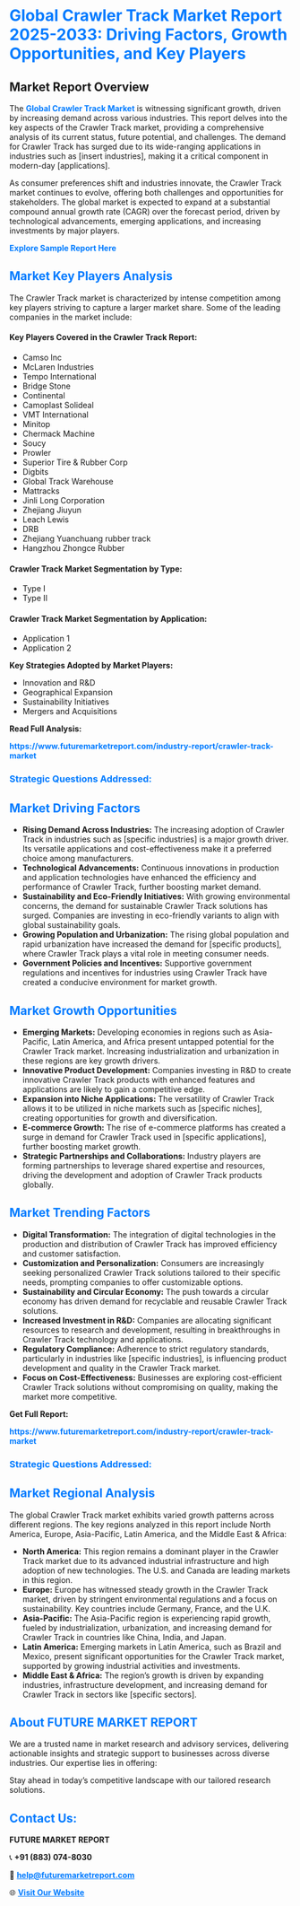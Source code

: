 <h1 style="color: #007BFF;">Global Crawler Track Market Report 2025-2033: Driving Factors, Growth Opportunities, and Key Players</h1>

<section id="overview">
<h2>Market Report Overview</h2>
<p>The <a href="https://www.futuremarketreport.com/industry-report/crawler-track-market" style="color: #007BFF; text-decoration: none;"><strong>Global Crawler Track Market</strong></a> is witnessing significant growth, driven by increasing demand across various industries. This report delves into the key aspects of the Crawler Track market, providing a comprehensive analysis of its current status, future potential, and challenges. The demand for Crawler Track has surged due to its wide-ranging applications in industries such as [insert industries], making it a critical component in modern-day [applications].</p>
<p>As consumer preferences shift and industries innovate, the Crawler Track market continues to evolve, offering both challenges and opportunities for stakeholders. The global market is expected to expand at a substantial compound annual growth rate (CAGR) over the forecast period, driven by technological advancements, emerging applications, and increasing investments by major players.</p>
</section>

<section id="overview">
<p><a href="https://www.futuremarketreport.com/request-sample/reportId=102755" style="color: #007BFF; text-decoration: none;"><strong>Explore Sample Report Here</strong></a></p>
</section>

<section id="key-players">
<h2 style="color: #007BFF;">Market Key Players Analysis</h2>
<p>The Crawler Track market is characterized by intense competition among key players striving to capture a larger market share. Some of the leading companies in the market include:</p>
<h4>Key Players Covered in the Crawler Track Report:</h4>
<ul><li>Camso lnc</li><li>McLaren Industries</li><li>Tempo International</li><li>Bridge Stone</li><li>Continental</li><li>Camoplast Solideal</li><li>VMT International</li><li>Minitop</li><li>Chermack Machine</li><li>Soucy</li><li>Prowler</li><li>Superior Tire &amp; Rubber Corp</li><li>Digbits</li><li>Global Track Warehouse</li><li>Mattracks</li><li>Jinli Long Corporation</li><li>Zhejiang Jiuyun</li><li>Leach Lewis</li><li>DRB</li><li>Zhejiang Yuanchuang rubber track</li><li>Hangzhou Zhongce Rubber</li></ul>
<h4>Crawler Track Market Segmentation by Type:</h4>
<ul><li>Type I</li><li>Type II</li></ul>

<h4>Crawler Track Market Segmentation by Application:</h4>
<ul><li>Application 1</li><li>Application 2</li></ul>
<p><strong>Key Strategies Adopted by Market Players:</strong></p>
<ul>
<li>Innovation and R&D</li>
<li>Geographical Expansion</li>
<li>Sustainability Initiatives</li>
<li>Mergers and Acquisitions</li>
</ul>
</section>

<section>
<p><strong>Read Full Analysis: </strong></p><a href="https://www.futuremarketreport.com/industry-report/crawler-track-market" style="color: #007BFF; text-decoration: none;"><strong>https://www.futuremarketreport.com/industry-report/crawler-track-market</strong></a>
<h3 style="color: #007BFF;">Strategic Questions Addressed:</h3>
</section>

<section id="driving-factors">
<h2 style="color: #007BFF;">Market Driving Factors</h2>
<ul>
<li><strong>Rising Demand Across Industries:</strong> The increasing adoption of Crawler Track in industries such as [specific industries] is a major growth driver. Its versatile applications and cost-effectiveness make it a preferred choice among manufacturers.</li>
<li><strong>Technological Advancements:</strong> Continuous innovations in production and application technologies have enhanced the efficiency and performance of Crawler Track, further boosting market demand.</li>
<li><strong>Sustainability and Eco-Friendly Initiatives:</strong> With growing environmental concerns, the demand for sustainable Crawler Track solutions has surged. Companies are investing in eco-friendly variants to align with global sustainability goals.</li>
<li><strong>Growing Population and Urbanization:</strong> The rising global population and rapid urbanization have increased the demand for [specific products], where Crawler Track plays a vital role in meeting consumer needs.</li>
<li><strong>Government Policies and Incentives:</strong> Supportive government regulations and incentives for industries using Crawler Track have created a conducive environment for market growth.</li>
</ul>
</section>

<section id="growth-opportunities">
<h2 style="color: #007BFF;">Market Growth Opportunities</h2>
<ul>
<li><strong>Emerging Markets:</strong> Developing economies in regions such as Asia-Pacific, Latin America, and Africa present untapped potential for the Crawler Track market. Increasing industrialization and urbanization in these regions are key growth drivers.</li>
<li><strong>Innovative Product Development:</strong> Companies investing in R&D to create innovative Crawler Track products with enhanced features and applications are likely to gain a competitive edge.</li>
<li><strong>Expansion into Niche Applications:</strong> The versatility of Crawler Track allows it to be utilized in niche markets such as [specific niches], creating opportunities for growth and diversification.</li>
<li><strong>E-commerce Growth:</strong> The rise of e-commerce platforms has created a surge in demand for Crawler Track used in [specific applications], further boosting market growth.</li>
<li><strong>Strategic Partnerships and Collaborations:</strong> Industry players are forming partnerships to leverage shared expertise and resources, driving the development and adoption of Crawler Track products globally.</li>
</ul>
</section>

<section id="trending-factors">
<h2 style="color: #007BFF;">Market Trending Factors</h2>
<ul>
<li><strong>Digital Transformation:</strong> The integration of digital technologies in the production and distribution of Crawler Track has improved efficiency and customer satisfaction.</li>
<li><strong>Customization and Personalization:</strong> Consumers are increasingly seeking personalized Crawler Track solutions tailored to their specific needs, prompting companies to offer customizable options.</li>
<li><strong>Sustainability and Circular Economy:</strong> The push towards a circular economy has driven demand for recyclable and reusable Crawler Track solutions.</li>
<li><strong>Increased Investment in R&D:</strong> Companies are allocating significant resources to research and development, resulting in breakthroughs in Crawler Track technology and applications.</li>
<li><strong>Regulatory Compliance:</strong> Adherence to strict regulatory standards, particularly in industries like [specific industries], is influencing product development and quality in the Crawler Track market.</li>
<li><strong>Focus on Cost-Effectiveness:</strong> Businesses are exploring cost-efficient Crawler Track solutions without compromising on quality, making the market more competitive.</li>
</ul>
</section>

<section>
<p><strong>Get Full Report: </strong></p><a href="https://www.futuremarketreport.com/industry-report/crawler-track-market" style="color: #007BFF; text-decoration: none;"><strong>https://www.futuremarketreport.com/industry-report/crawler-track-market</strong></a>
<h3 style="color: #007BFF;">Strategic Questions Addressed:</h3>
</section>


<section id="regional-analysis">
<h2 style="color: #007BFF;">Market Regional Analysis</h2>
<p>The global Crawler Track market exhibits varied growth patterns across different regions. The key regions analyzed in this report include North America, Europe, Asia-Pacific, Latin America, and the Middle East & Africa:</p>
<ul>
<li><strong>North America:</strong> This region remains a dominant player in the Crawler Track market due to its advanced industrial infrastructure and high adoption of new technologies. The U.S. and Canada are leading markets in this region.</li>
<li><strong>Europe:</strong> Europe has witnessed steady growth in the Crawler Track market, driven by stringent environmental regulations and a focus on sustainability. Key countries include Germany, France, and the U.K.</li>
<li><strong>Asia-Pacific:</strong> The Asia-Pacific region is experiencing rapid growth, fueled by industrialization, urbanization, and increasing demand for Crawler Track in countries like China, India, and Japan.</li>
<li><strong>Latin America:</strong> Emerging markets in Latin America, such as Brazil and Mexico, present significant opportunities for the Crawler Track market, supported by growing industrial activities and investments.</li>
<li><strong>Middle East & Africa:</strong> The region’s growth is driven by expanding industries, infrastructure development, and increasing demand for Crawler Track in sectors like [specific sectors].</li>
</ul>
</section>

<footer>
<h2 style="color: #007BFF;">About FUTURE MARKET REPORT</h2>
<p>We are a trusted name in market research and advisory services, delivering actionable insights and strategic support to businesses across diverse industries. Our expertise lies in offering:</p>

<p>Stay ahead in today’s competitive landscape with our tailored research solutions.</p>

<h2 style="color: #007BFF;">Contact Us:</h2>
<p><strong>FUTURE MARKET REPORT</strong></p>
<p>📞 <strong>+91 (883) 074-8030</strong></p>
<p>📧 <strong><a href="mailto:help@futuremarketreport.com" style="color: #007BFF;">help@futuremarketreport.com</a></strong></p>
<p>🌐 <strong><a href="https://www.futuremarketreport.com/" style="color: #007BFF;">Visit Our Website</a></strong></p>
</footer>